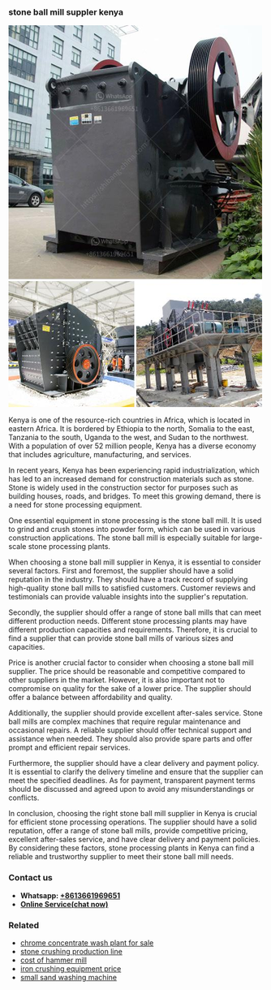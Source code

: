 <h3>stone ball mill suppler kenya</h3><img src='1708498375.jpg' alt=''><p>Kenya is one of the resource-rich countries in Africa, which is located in eastern Africa. It is bordered by Ethiopia to the north, Somalia to the east, Tanzania to the south, Uganda to the west, and Sudan to the northwest. With a population of over 52 million people, Kenya has a diverse economy that includes agriculture, manufacturing, and services.</p><p>In recent years, Kenya has been experiencing rapid industrialization, which has led to an increased demand for construction materials such as stone. Stone is widely used in the construction sector for purposes such as building houses, roads, and bridges. To meet this growing demand, there is a need for stone processing equipment.</p><p>One essential equipment in stone processing is the stone ball mill. It is used to grind and crush stones into powder form, which can be used in various construction applications. The stone ball mill is especially suitable for large-scale stone processing plants.</p><p>When choosing a stone ball mill supplier in Kenya, it is essential to consider several factors. First and foremost, the supplier should have a solid reputation in the industry. They should have a track record of supplying high-quality stone ball mills to satisfied customers. Customer reviews and testimonials can provide valuable insights into the supplier's reputation.</p><p>Secondly, the supplier should offer a range of stone ball mills that can meet different production needs. Different stone processing plants may have different production capacities and requirements. Therefore, it is crucial to find a supplier that can provide stone ball mills of various sizes and capacities.</p><p>Price is another crucial factor to consider when choosing a stone ball mill supplier. The price should be reasonable and competitive compared to other suppliers in the market. However, it is also important not to compromise on quality for the sake of a lower price. The supplier should offer a balance between affordability and quality.</p><p>Additionally, the supplier should provide excellent after-sales service. Stone ball mills are complex machines that require regular maintenance and occasional repairs. A reliable supplier should offer technical support and assistance when needed. They should also provide spare parts and offer prompt and efficient repair services.</p><p>Furthermore, the supplier should have a clear delivery and payment policy. It is essential to clarify the delivery timeline and ensure that the supplier can meet the specified deadlines. As for payment, transparent payment terms should be discussed and agreed upon to avoid any misunderstandings or conflicts.</p><p>In conclusion, choosing the right stone ball mill supplier in Kenya is crucial for efficient stone processing operations. The supplier should have a solid reputation, offer a range of stone ball mills, provide competitive pricing, excellent after-sales service, and have clear delivery and payment policies. By considering these factors, stone processing plants in Kenya can find a reliable and trustworthy supplier to meet their stone ball mill needs.</p><h3>Contact us</h3><ul><li><strong>Whatsapp:&nbsp;<a href="https://wa.me/8613661969651">+8613661969651</a></strong></li><li><a href="https://swt.shibang-china.com/?git&amp;zhl&amp;stone ball mill suppler kenya"><strong>Online Service(chat now)</strong></a></li></ul><h3>Related</h3><ul><li><a href='chrome concentrate wash plant for sale.md'>chrome concentrate wash plant for sale</a></li><li><a href='stone crushing production line.md'>stone crushing production line</a></li><li><a href='cost of hammer mill.md'>cost of hammer mill</a></li><li><a href='iron crushing equipment price.md'>iron crushing equipment price</a></li><li><a href='small sand washing machine.md'>small sand washing machine</a></li></ul>